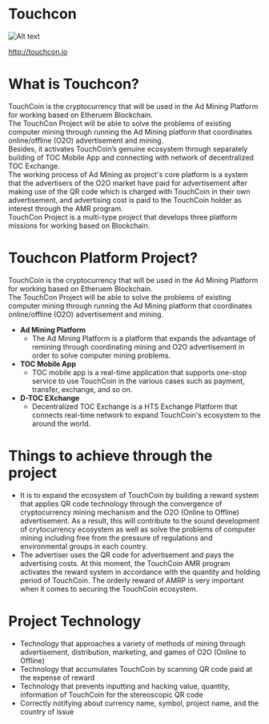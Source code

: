 # Touchcon
![Alt text](http://touchcon.io/images/symbol_toc.png)

<http://touchcon.io>
# What is Touchcon?
TouchCoin is the cryptocurrency that will be used in the Ad Mining Platform for working based on Etheruem Blockchain.<br/>
The TouchCon Project will be able to solve the problems of existing computer mining through running the Ad Mining platform that coordinates online/offline (O2O) advertisement and mining.<br/>
Besides, it activates TouchCoin’s genuine ecosystem through separately building of TOC Mobile App and connecting with network of decentralized TOC Exchange.<br/>
The working process of Ad Mining as project's core platform is a system that the advertisers of the O2O market have paid for advertisement after making use of the QR code which is charged with TouchCoin in their own advertisement, and advertising cost is paid to the TouchCoin holder as interest through the AMR program.<br/>
TouchCon Project is a multi-type project that develops three platform missions for working based on Blockchain.

# Touchcon Platform Project?
TouchCoin is the cryptocurrency that will be used in the Ad Mining Platform for working based on Etheruem Blockchain.<br/>
The TouchCon Project will be able to solve the problems of existing computer mining through running the Ad Mining platform that coordinates online/offline (O2O) advertisement and mining.

* **Ad Mining Platform**
  * The Ad Mining Platform is a platform that expands the advantage of remining through coordinating mining and O2O advertisement in order to solve computer mining problems.
* **TOC Mobile App**
  * TOC mobile app is a real-time application that supports one-stop service to use TouchCoin in the various cases such as payment, transfer, exchange, and so on.
* **D-TOC EXchange**
  * Decentralized TOC Exchange is a HTS Exchange Platform that connects real-time network to expand TouchCoin's ecosystem to the around the world.
# Things to achieve through the project
* It is to expand the ecosystem of TouchCoin by building a reward system that applies QR code technology through the convergence of cryptocurrency mining mechanism and the O2O (Online to Offline) advertisement. As a result, this will contribute to the sound development of crytocurrency ecosystem as well as solve the problems of computer mining including free from the pressure of regulations and environmental groups in each country.<br/>
* The advertiser uses the QR code for advertisement and pays the advertising costs. At this moment, the TouchCoin AMR program activates the reward system in accordance with the quantity and holding period of TouchCoin. The orderly reward of AMRP is very important when it comes to securing the TouchCoin ecosystem.
# Project Technology
* Technology that approaches a variety of methods of mining through advertisement, distribution, marketing, and games of O2O (Online to Offline)<br/>
* Technology that accumulates TouchCoin by scanning QR code paid at the expense of reward<br/>
* Technology that prevents inputting and hacking value, quantity, information of TouchCoin for the stereoscopic QR code<br/>
* Correctly notifying about currency name, symbol, project name, and the country of issue
